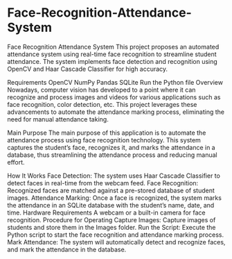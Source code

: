 # Face-Recognition-Attendance-System
Face Recognition Attendance System
This project proposes an automated attendance system using real-time face recognition to streamline student attendance. The system implements face detection and recognition using OpenCV and Haar Cascade Classifier for high accuracy.

Requirements
OpenCV
NumPy
Pandas
SQLite
Run the Python file
Overview
Nowadays, computer vision has developed to a point where it can recognize and process images and videos for various applications such as face recognition, color detection, etc. This project leverages these advancements to automate the attendance marking process, eliminating the need for manual attendance taking.

Main Purpose
The main purpose of this application is to automate the attendance process using face recognition technology. This system captures the student’s face, recognizes it, and marks the attendance in a database, thus streamlining the attendance process and reducing manual effort.

How It Works
Face Detection: The system uses Haar Cascade Classifier to detect faces in real-time from the webcam feed.
Face Recognition: Recognized faces are matched against a pre-stored database of student images.
Attendance Marking: Once a face is recognized, the system marks the attendance in an SQLite database with the student’s name, date, and time.
Hardware Requirements
A webcam or a built-in camera for face recognition.
Procedure for Operating
Capture Images: Capture images of students and store them in the Images folder.
Run the Script: Execute the Python script to start the face recognition and attendance marking process.
Mark Attendance: The system will automatically detect and recognize faces, and mark the attendance in the database.

